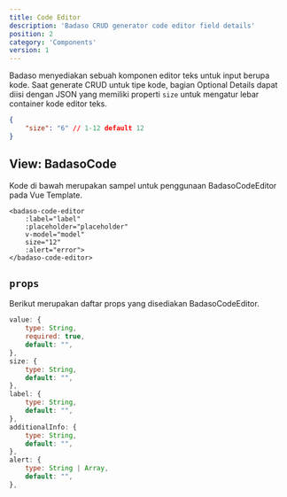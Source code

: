 ```yaml
---
title: Code Editor
description: 'Badaso CRUD generator code editor field details'
position: 2
category: 'Components'
version: 1
---
```


Badaso menyediakan sebuah komponen editor teks untuk input berupa kode. Saat generate CRUD untuk tipe kode, bagian Optional Details dapat diisi dengan JSON yang memiliki properti `size` untuk mengatur lebar container kode editor teks.

```json
{
    "size": "6" // 1-12 default 12
}
```

## View: BadasoCode
Kode di bawah merupakan sampel untuk penggunaan BadasoCodeEditor pada Vue Template.

```vue
<badaso-code-editor
    :label="label"
    :placeholder="placeholder"
    v-model="model"
    size="12"
    :alert="error">
</badaso-code-editor>
```

## `props`
Berikut merupakan daftar props yang disediakan BadasoCodeEditor.
```js
value: {
    type: String,
    required: true,
    default: "",
},
size: {
    type: String,
    default: "",
},
label: {
    type: String,
    default: "",
},
additionalInfo: {
    type: String,
    default: "",
},
alert: {
    type: String | Array,
    default: "",
},
```
